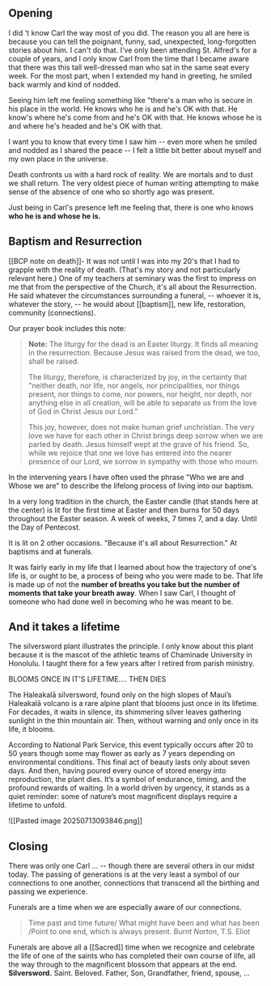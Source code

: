 ## Opening
I did 't know Carl the way most of you did. The reason you all are here is because you can tell the poignant, funny, sad, unexpected, long-forgotten stories about him. I can't do that. I've only been attending St. Alfred's for a couple of years, and I only know Carl from the time that I became aware that there was this tall well-dressed man who sat in the same seat every week. For the most part, when I extended my hand in greeting, he smiled back warmly and kind of nodded.

Seeing him left me feeling something like "there's a man who is secure in his place in the world. He knows who he is and he's OK with that. He know's where he's come from and he's OK with that. He knows whose he is and where he's headed and he's OK with that.

I want you to know that every time I saw him -- even more when he smiled and nodded as I shared the peace -- I felt a little bit better about myself and my own place in the universe.

Death confronts us with a hard rock of reality. We are mortals and to dust we shall return. The very oldest piece of human writing attempting to make sense of the absence of one who so shortly ago was present. 

Just being in Carl's presence left me feeling that, there is one who knows **who he is and whose he is.** 

## Baptism and Resurrection

[[BCP note on death]]- It was not until I was into my 20's that I had to grapple with the reality of death. (That's my story and not particularly relevant here.) One of my teachers at seminary was the first to impress on me that from the perspective of the Church, it's all about the Resurrection. He said whatever the circumstances surrounding a funeral,   -- whoever it is, whatever the story, -- he would about [[baptism]], new life, restoration, community (connections). 

Our prayer book includes this note:

> **Note:**
> The liturgy for the dead is an Easter liturgy. It finds all meaning in the resurrection. Because Jesus was raised from the dead, we too, shall be raised.
>
> The liturgy, therefore, is characterized by joy, in the certainty that "neither death, nor life, nor angels, nor principalities, nor things present, nor things to come, nor powers, nor height, nor depth, nor anything else in all creation, will be able to separate us from the love of God in Christ Jesus our Lord."
>
> This joy, however, does not make human grief unchristian. The very love we have for each other in Christ brings deep sorrow when we are parted by death. Jesus himself wept at the grave of his friend. So, while we rejoice that one we love has entered into the nearer presence of our Lord, we sorrow in sympathy with those who mourn.

In the intervening years I have often used the phrase "Who we are and Whose we are" to describe the lifelong process of living into our baptism. 

In a very long tradition in the church, the Easter candle (that stands here at the center) is lit for the first time at Easter and then burns for 50 days throughout the Easter season. A week of weeks, 7 times 7, and a day. Until the Day of Pentecost. 

It is lit on 2 other occasions. "Because it's all about Resurrection." At baptisms and at funerals.

It was fairly early in my life that I learned about how the trajectory of one's life is, or ought to be, a process of being who you were made to be. That life is made up of not the **number of breaths you take but the number of moments that take your breath away**. When I saw Carl, I thought of someone who had done well in becoming who he was meant to be. 

## And it takes a lifetime

The silversword plant illustrates the principle. I only know about this plant because it is the mascot of the athletic teams of Chaminade University in Honolulu. I taught there for a few years after I retired from parish ministry.

BLOOMS ONCE IN IT'S LIFETIME.... THEN DIES

The Haleakalā silversword, found only on the high slopes of Maui’s Haleakalā volcano is a rare alpine plant that blooms just once in its lifetime. For decades, it waits in silence, its shimmering silver leaves gathering sunlight in the thin mountain air. Then, without warning and only once in its life, it blooms.

According to National Park Service, this event typically occurs after 20 to 50 years though some may flower as early as 7 years depending on environmental conditions. This final act of beauty lasts only about seven days. And then, having poured every ounce of stored energy into reproduction, the plant dies. It’s a symbol of endurance, timing, and the profound rewards of waiting. In a world driven by urgency, it stands as a quiet reminder: some of nature’s most magnificent displays require a lifetime to unfold.

![[Pasted image 20250713093846.png]]

## Closing

There was only one Carl ... -- though there are several others in our midst today. The passing of generations is at the very least a symbol of our connections to one another, connections that transcend all the birthing and passing we experience.

Funerals are a time when we are especially aware of our connections. 

> Time past and time future/ What might have been and what has been /Point to one end, which is always present. *Burnt Norton*, T.S. Eliot

Funerals are above all a [[Sacred]] time when we recognize and celebrate the life of one of the saints who has completed their own course of life, all the way through to the magnificent blossom that appears at the end. **Silversword.** Saint. Beloved. Father, Son, Grandfather, friend, spouse, ...

